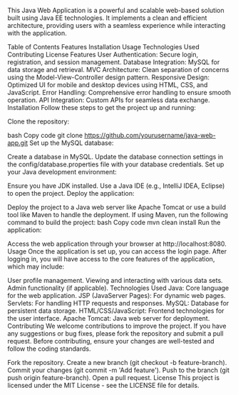 This Java Web Application is a powerful and scalable web-based solution built using Java EE technologies. It implements a clean and efficient architecture, providing users with a seamless experience while interacting with the application.

Table of Contents
Features
Installation
Usage
Technologies Used
Contributing
License
Features
User Authentication: Secure login, registration, and session management.
Database Integration: MySQL for data storage and retrieval.
MVC Architecture: Clean separation of concerns using the Model-View-Controller design pattern.
Responsive Design: Optimized UI for mobile and desktop devices using HTML, CSS, and JavaScript.
Error Handling: Comprehensive error handling to ensure smooth operation.
API Integration: Custom APIs for seamless data exchange.
Installation
Follow these steps to get the project up and running:

Clone the repository:

bash
Copy code
git clone https://github.com/yourusername/java-web-app.git
Set up the MySQL database:

Create a database in MySQL.
Update the database connection settings in the config/database.properties file with your database credentials.
Set up your Java development environment:

Ensure you have JDK installed.
Use a Java IDE (e.g., IntelliJ IDEA, Eclipse) to open the project.
Deploy the application:

Deploy the project to a Java web server like Apache Tomcat or use a build tool like Maven to handle the deployment.
If using Maven, run the following command to build the project:
bash
Copy code
mvn clean install
Run the application:

Access the web application through your browser at http://localhost:8080.
Usage
Once the application is set up, you can access the login page. After logging in, you will have access to the core features of the application, which may include:

User profile management.
Viewing and interacting with various data sets.
Admin functionality (if applicable).
Technologies Used
Java: Core language for the web application.
JSP (JavaServer Pages): For dynamic web pages.
Servlets: For handling HTTP requests and responses.
MySQL: Database for persistent data storage.
HTML/CSS/JavaScript: Frontend technologies for the user interface.
Apache Tomcat: Java web server for deployment.
Contributing
We welcome contributions to improve the project. If you have any suggestions or bug fixes, please fork the repository and submit a pull request. Before contributing, ensure your changes are well-tested and follow the coding standards.

Fork the repository.
Create a new branch (git checkout -b feature-branch).
Commit your changes (git commit -m 'Add feature').
Push to the branch (git push origin feature-branch).
Open a pull request.
License
This project is licensed under the MIT License - see the LICENSE file for details.
